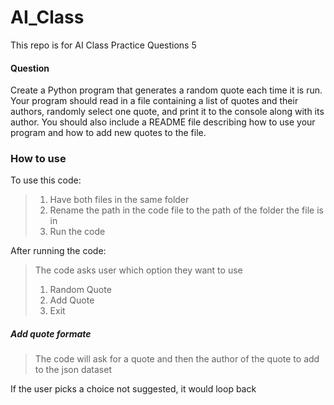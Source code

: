 # AI_Class

This repo is for AI Class Practice Questions 5

#### Question

Create a Python program that generates a random quote each time it is run. Your program should read in a file containing a list of quotes and their authors, randomly select one quote, and print it to the console along with its author. You should also include a README file describing how to use your program and how to add new quotes to the file.

### How to use 

To use this code:

> 01. Have both files in the same folder
> 02. Rename the path in the code file to the path of the folder the file is in
> 03. Run the code

After running the code:
> The code asks user which option they want to use 
> 01. Random Quote
> 02. Add Quote
> 03. Exit

##### Add quote formate
> The code will ask for a quote and then the author of the quote to add to the json dataset 

If the user picks a choice not suggested, it would loop back 
